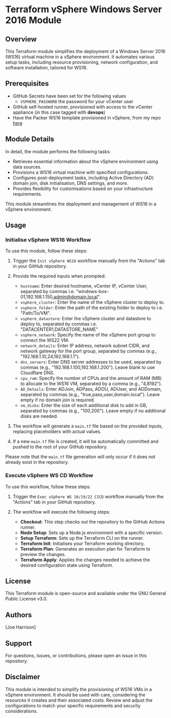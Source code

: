 # Terraform vSphere Windows Server 2016 Module

## Overview

This Terraform module simplifies the deployment of a Windows Server 2016 (WS16) virtual machine in a vSphere environment. It automates various setup tasks, including resource provisioning, network configuration, and software installation, tailored for WS16.

## Prerequisites
- GitHub Secrets have been set for the following values
   - `VSPHERE_PASSWORD` the password for your vCenter user
- GitHub self-hosted runner, provisioned with access to the vCenter appliance (in this case tagged with **devops**)
- Have the Packer WS16 template provisioned in vSphere, from my repo [here](https://github.com/sudo-kraken/multiplatform-packer-vsphere-actions/tree/main/VMware/Windows-2016)

## Module Details

In detail, the module performs the following tasks:

- Retrieves essential information about the vSphere environment using data sources.
- Provisions a WS16 virtual machine with specified configurations.
- Configures post-deployment tasks, including Active Directory (AD) domain join, disk initialisation, DNS settings, and more.
- Provides flexibility for customisations based on your infrastructure requirements.

This module streamlines the deployment and management of WS16 in a vSphere environment.

## Usage

### Initialise vSphere WS16 Workflow

To use this module, follow these steps:

1. Trigger the `Init vSphere WS16` workflow manually from the "Actions" tab in your GitHub repository.

2. Provide the required inputs when prompted:

   - `hostname`: Enter desired hostname, vCenter IP, vCenter User, separated by commas i.e. "windows-box-01,192.168.1.150,admin@domain.local".
   - `vsphere_cluster`: Enter the name of the vSphere cluster to deploy to.
   - `vsphere_folder`: Enter the path of the existing folder to deploy to i.e. "Path/To/VM".
   - `vsphere_datastore`: Enter the vSphere cluster and datastore to deploy to, separated by commas i.e. "DATACENTER1,DATASTORE_NAME"
   - `vsphere_network`: Specify the name of the vSphere port group to connect the WS22 VM.
   - `network_details`: Enter IP address, network subnet CIDR, and network gateway for the port group, separated by commas (e.g., "192.168.1.10,24,192.168.1.1").
   - `dns_servers`: Enter DNS server addresses to be used, separated by commas (e.g., "192.168.1.100,192.168.1.200"). Leave blank to use Cloudflare DNS.
   - `cpu_ram`: Specify the number of CPUs and the amount of RAM (MB) to allocate to the WS16 VM, separated by a comma (e.g., "4,8192").
   - `AD_Details`: Enter ADJoin, ADPass, ADOU, ADUser, and ADDomain, separated by commas (e.g., "true,pass,user,domain.local"). Leave empty if no domain join is required.
   - `vm_disks`: Enter the size of each additional disk to add in GB, separated by commas (e.g., "100,200"). Leave empty if no additional disks are needed.

3. The workflow will generate a `main.tf` file based on the provided inputs, replacing placeholders with actual values.

4. If a new `main.tf` file is created, it will be automatically committed and pushed to the root of your GitHub repository.

Please note that the `main.tf` file generation will only occur if it does not already exist in the repository.

### Execute vSphere WS CD Workflow

To use this workflow, follow these steps:

1. Trigger the `Exec vSphere WS 16/19/22 CICD` workflow manually from the "Actions" tab in your GitHub repository.

2. The workflow will execute the following steps:

   - **Checkout**: This step checks out the repository to the GitHub Actions runner.
   - **Node Setup**: Sets up a Node.js environment with a specific version.
   - **Setup Terraform**: Sets up the Terraform CLI on the runner.
   - **Terraform Init**: Initialises your Terraform working directory.
   - **Terraform Plan**: Generates an execution plan for Terraform to preview the changes.
   - **Terraform Apply**: Applies the changes needed to achieve the desired configuration state using Terraform.

## License

This Terraform module is open-source and available under the GNU General Public License v3.0.

## Authors

[Joe Harrison]

## Support

For questions, issues, or contributions, please open an issue in this repository.

## Disclaimer

This module is intended to simplify the provisioning of WS16 VMs in a vSphere environment. It should be used with care, considering the resources it creates and their associated costs. Review and adjust the configurations to match your specific requirements and security considerations.
